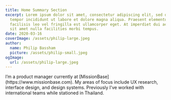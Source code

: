```yaml
---
title: Home Summary Section
excerpt: Lorem ipsum dolor sit amet, consectetur adipiscing elit, sed do eiusmod
  tempor incididunt ut labore et dolore magna aliqua. Praesent elementum
  facilisis leo vel fringilla est ullamcorper eget. At imperdiet dui accumsan
  sit amet nulla facilities morbi tempus.
date: 2020-03-16
coverImage: /assets/philip-large.jpeg
author:
  name: Philip Bassham
  picture: /assets/philip-small.jpeg
ogImage:
  url: /assets/philip-large.jpeg
---
```

<Summary py={12}>I’m a product manager currently at [MissionBase](https://www.missionbase.com). My areas of focus include UX research, interface design, and design systems. Previously I've worked with international teams while stationed in Thailand.</Summary>
